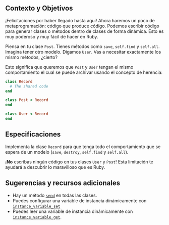 ## Contexto y Objetivos

¡Felicitaciones por haber llegado hasta aquí! Ahora haremos un poco de metaprogramación: código que produce código. Podemos escribir código para generar clases o métodos dentro de clases de forma dinámica. Esto es muy poderoso y muy fácil de hacer en Ruby.

Piensa en tu clase `Post`. Tienes métodos como `save`, `self.find` y `self.all`.
Imagina tener otro modelo. Digamos `User`. Vas a necesitar exactamente los mismo métodos, ¿cierto?

Esto significa que queremos que `Post` y `User` tengan el mismo comportamiento el cual se puede archivar usando el concepto de herencia:

```ruby
class Record
  # The shared code
end

class Post < Record
end

class User < Record
end
```

## Especificaciones

Implementa la clase `Record` para que tenga todo el comportamiento que se espera de un modelo (`save`, `destroy`, `self.find` y `self.all`).

¡**No** escribas ningún código en tus clases `User` y `Post`! Esta limitación te ayudará a descubrir lo maravilloso que es Ruby.

## Sugerencias y recursos adicionales

- Hay un método [`send`](http://stackoverflow.com/questions/3337285/what-does-send-do-in-ruby) en todas las clases.
- Puedes configurar una variable de instancia dinámicamente con [`instance_variable_set`](http://ruby-doc.org/core-3.1.2/Object.html#method-i-instance_variable_set)
- Puedes leer una variable de instancia dinámicamente con [`instance_variable_get`](http://ruby-doc.org/core-3.1.2/Object.html#method-i-instance_variable_get).

